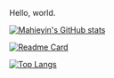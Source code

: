 Hello, world.

<!--
**mahieyin-rahmun/mahieyin-rahmun** is a ✨ _special_ ✨ repository because its `README.md` (this file) appears on your GitHub profile.

Here are some ideas to get you started:

- 🔭 I’m currently working on ...
- 🌱 I’m currently learning ...
- 👯 I’m looking to collaborate on ...
- 🤔 I’m looking for help with ...
- 💬 Ask me about ...
- 📫 How to reach me: ...
- 😄 Pronouns: ...
- ⚡ Fun fact: ...
-->

[![Mahieyin's GitHub stats](https://github-readme-stats.vercel.app/api?username=mahieyin-rahmun&count_private=true&show_icons=true)](https://github.com/anuraghazra/github-readme-stats)

[![Readme Card](https://github-readme-stats.vercel.app/api/pin/?username=mahieyin-rahmun&repo=NextJSTypeScriptStarter)](https://github.com/mahieyin-rahmun/NextJSTypeScriptStarter)

[![Top Langs](https://github-readme-stats.vercel.app/api/top-langs/?username=mahieyin-rahmun&count_private=true&hide=jupyter%20notebook,css,php)](https://github.com/anuraghazra/github-readme-stats)
